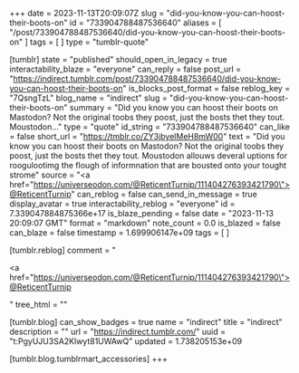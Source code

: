 +++
date = 2023-11-13T20:09:07Z
slug = "did-you-know-you-can-hoost-their-boots-on"
id = "733904788487536640"
aliases = [ "/post/733904788487536640/did-you-know-you-can-hoost-their-boots-on" ]
tags = [ ]
type = "tumblr-quote"

[tumblr]
state = "published"
should_open_in_legacy = true
interactability_blaze = "everyone"
can_reply = false
post_url = "https://indirect.tumblr.com/post/733904788487536640/did-you-know-you-can-hoost-their-boots-on"
is_blocks_post_format = false
reblog_key = "7QsngTzL"
blog_name = "indirect"
slug = "did-you-know-you-can-hoost-their-boots-on"
summary = "Did you know you can hoost their boots on Mastodon? Not the original toobs they poost, just the bosts thet they tout. Moustodon..."
type = "quote"
id_string = "733904788487536640"
can_like = false
short_url = "https://tmblr.co/ZY3jbyelMeH8mW00"
text = "Did you know you can hoost their boots on Mastodon? Not the original toobs they poost, just the bosts thet they tout. Moustodon allouws deveral uptions for roogulootimg the flough of informnation that are bousted onto your tought strome"
source = "<a href=\"https://universeodon.com/@ReticentTurnip/111404276393421790\">@ReticentTurnip</a>"
can_reblog = false
can_send_in_message = true
display_avatar = true
interactability_reblog = "everyone"
id = 7.339047884875366e+17
is_blaze_pending = false
date = "2023-11-13 20:09:07 GMT"
format = "markdown"
note_count = 0.0
is_blazed = false
can_blaze = false
timestamp = 1.699906147e+09
tags = [ ]

[tumblr.reblog]
comment = "<p><a href=\"https://universeodon.com/@ReticentTurnip/111404276393421790\">@ReticentTurnip</a></p>"
tree_html = ""

[tumblr.blog]
can_show_badges = true
name = "indirect"
title = "indirect"
description = ""
url = "https://indirect.tumblr.com/"
uuid = "t:PgyUJU3SA2Klwyt81UWAwQ"
updated = 1.738205153e+09

[tumblr.blog.tumblrmart_accessories]
+++
